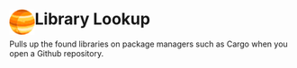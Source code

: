 # <img src="public/icons/icon_48.png" width="45" align="left"> Library Lookup

Pulls up the found libraries on package managers such as Cargo when you open a Github repository.
